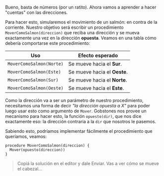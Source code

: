 Bueno, basta de números (por un ratito). Ahora vamos a aprender a hacer "cuentas" con las direcciones.

Para hacer esto, simularemos el movimiento de un salmón: en contra de la corriente. Nuestro objetivo será escribir un procedimiento `MoverComoSalmon(direccion)` que reciba una dirección y se mueva exactamente una vez en la dirección **opuesta**. Veamos en una tabla cómo debería comportarse este procedimiento:

|Uso|Efecto esperado|
|---|---------------|
|`MoverComoSalmon(Norte)`|Se mueve hacia el **Sur**.|
|`MoverComoSalmon(Este)`|Se mueve hacia el **Oeste**.|
|`MoverComoSalmon(Sur)`|Se mueve hacia el **Norte**.|
|`MoverComoSalmon(Oeste)`|Se mueve hacia el **Este**.|

Como la dirección va a ser un parámetro de nuestro procedimiento, necesitamos una forma de decir _"la dirección opuesta a X"_ para poder luego usar esto como argumento de `Mover`. Gobstones nos provee un mecanismo para hacer esto, la función `opuesto(dir)`, que nos dice exactamente eso: la dirección contraria a la `dir` que nosotros le pasemos.

Sabiendo esto, podríamos implementar fácilmente el procedimiento que queríamos, veamos:

```puppet
procedure MoverComoSalmon(direccion) {
  Mover(opuesto(direccion))
}
```

> Copiá la solución en el editor y dale Enviar. Vas a ver cómo se mueve el cabezal...